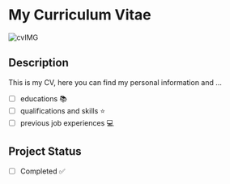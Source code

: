 # My Curriculum Vitae
![cvIMG](https://github.com/BeaCoden/CV/assets/130828327/a5d62d69-589e-4f9a-b0f1-018e5f49c409)


## Description

This is my CV, here you can find my personal information and ...

- [ ] educations :books:
- [ ] qualifications and skills :star:
- [ ] previous job experiences :computer:

## Project Status

<!-- - [ ] Ongoing :construction: -->
- [ ] Completed :white_check_mark:
<!-- - [ ] On hold :hourglass_flowing_sand: -->


